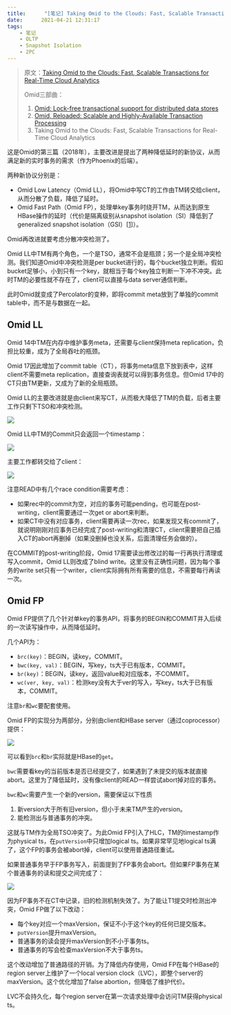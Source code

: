 ```yaml
---
title:      "[笔记] Taking Omid to the Clouds: Fast, Scalable Transactions for Real-Time Cloud Analytics"
date:      2021-04-21 12:31:17
tags:
    - 笔记
    - OLTP
    - Snapshot Isolation
    - 2PC
---
```


> 原文：[Taking Omid to the Clouds: Fast, Scalable Transactions for Real-Time Cloud Analytics](https://dl.acm.org/doi/abs/10.14778/3229863.3229868)
>
> Omid三部曲：
> 1. [Omid: Lock-free transactional support for distributed data stores](/2021/04/17/omid-lock-free-transactional-support-for-distributed-data-stores)
> 2. [Omid, Reloaded: Scalable and Highly-Available Transaction Processing](/2021/04/20/omid-reloaded-scalable-and-highly-available-transaction-processing)
> 3. Taking Omid to the Clouds: Fast, Scalable Transactions for Real-Time Cloud Analytics

这是Omid的第三篇（2018年），主要改进是提出了两种降低延时的新协议，从而满足新的实时事务的需求（作为Phoenix的后端）。

两种新协议分别是：
- Omid Low Latency（Omid LL），将Omid中写CT的工作由TM转交给client，从而分散了负载，降低了延时。
- Omid Fast Path（Omid FP），处理单key事务时绕开TM，从而达到原生HBase操作的延时（代价是隔离级别从snapshot isolation（SI）降低到了generalized snapshot isolation（GSI）[[1]]）。

Omid再改进就要考虑分散冲突检测了。

Omid LL中TM有两个角色，一个是TSO，通常不会是瓶颈；另一个是全局冲突检测。我们知道Omid中冲突检测是per bucket进行的，每个bucket独立判断。假如bucket足够小，小到只有一个key，就相当于每个key独立判断一下冲不冲突。此时TM的必要性就不存在了，client可以直接与data server通信判断。

此时Omid就变成了Percolator的变种，即将commit meta放到了单独的commit table中，而不是与数据在一起。

<!--more-->

## Omid LL

Omid 14中TM在内存中维护事务meta，还需要与client保持meta replication，负担比较重，成为了全局吞吐的瓶颈。

Omid 17因此增加了commit table（CT），将事务meta信息下放到表中，这样client不需要meta replication，直接查询表就可以得到事务信息。但Omid 17中的CT只由TM更新，又成为了新的全局瓶颈。

Omid LL的主要改进就是由client来写CT，从而极大降低了TM的负载，后者主要工作只剩下TSO和冲突检测。

![](/images/2021-04/omid-18-01.png)

Omid LL中TM的Commit只会返回一个timestamp：

![](/images/2021-04/omid-18-02.png)

主要工作都转交给了client：

![](/images/2021-04/omid-18-03.png)

注意READ中有几个race condition需要考虑：
- 如果rec中的commit为空，对应的事务可能pending，也可能在post-writing，client需要通过一次get or abort来判断。
- 如果CT中没有对应事务，client需要再读一次rec，如果发现又有commit了，就说明刚刚对应事务已经完成了post-writing和清理CT，client需要把自己插入CT的abort再删掉（如果没删掉也没关系，后面清理任务会做的）。

在COMMIT的post-writing阶段，Omid 17需要读出修改过的每一行再执行清理或写入commit，Omid LL则改成了blind write。这里没有正确性问题，因为每个事务的write set只有一个writer，client实际拥有所有需要的信息，不需要每行再读一次。

## Omid FP

Omid FP提供了几个针对单key的事务API，将事务的BEGIN和COMMIT并入后续的一次读写操作中，从而降低延时。

几个API为：
- `brc(key)`：BEGIN，读key，COMMIT。
- `bwc(key, val)`：BEGIN，写key，ts大于已有版本，COMMIT。
- `br(key)`：BEGIN，读key，返回value和对应版本，不COMMIT。
- `wc(ver, key, val)`：检测key没有大于ver的写入，写key，ts大于已有版本，COMMIT。

注意`br`和`wc`要配套使用。

Omid FP的实现分为两部分，分别由client和HBase server（通过coprocessor）提供：

![](/images/2021-04/omid-18-04.png)

可以看到`brc`和`br`实际就是HBase的`get`。

`bwc`需要看key的当前版本是否已经提交了，如果遇到了未提交的版本就直接abort。这里为了降低延时，没有像client的READ一样尝试abort掉对应的事务。

`bwc`和`wc`需要产生一个新的version，需要保证以下性质
1. 新version大于所有旧version，但小于未来TM产生的version。
1. 能检测出与普通事务的冲突。

这就与TM作为全局TSO冲突了。为此Omid FP引入了HLC，TM的timestamp作为physical ts，在`putVersion`中只增加logical ts。如果非常罕见地logical ts满了，这个FP的事务会被abort掉，client可以使用普通路径重试。

如果普通事务早于FP事务写入，前面提到了FP事务会abort。但如果FP事务在某个普通事务的读和提交之间完成了：

![](/images/2021-04/omid-18-05.png)

因为FP事务不在CT中记录，旧的检测机制失效了。为了能让T1提交时检测出冲突，Omid FP做了以下改动：
- 每个key对应一个maxVersion，保证不小于这个key的任何已提交版本。
- `putVersion`提升maxVersion。
- 普通事务的读会提升maxVersion到不小于事务ts。
- 普通事务的写会检查maxVersion不大于事务ts。

这个改动增加了普通路径的开销。为了降低内存使用，Omid FP在每个HBase的region server上维护了一个local version clock（LVC），即整个server的maxVersion。这个优化增加了false abortion，但降低了维护代价。

LVC不会持久化，每个region server在第一次请求处理中会访问TM获得physical ts。

[1]: https://ieeexplore.ieee.org/abstract/document/1541186/